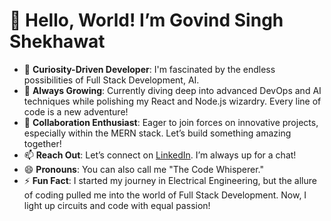# 👋 Hello, World! I’m Govind Singh Shekhawat

- 👀 **Curiosity-Driven Developer**: I'm fascinated by the endless possibilities of Full Stack Development, AI.
- 🌱 **Always Growing**: Currently diving deep into advanced DevOps and AI techniques while polishing my React and Node.js wizardry. Every line of code is a new adventure!
- 💞️ **Collaboration Enthusiast**: Eager to join forces on innovative projects, especially within the MERN stack. Let’s build something amazing together!
- 📫 **Reach Out**: Let’s connect on [LinkedIn](https://www.linkedin.com/in/singhshekhawat1651786/). I’m always up for a chat!
- 😄 **Pronouns**: You can also call me "The Code Whisperer."
- ⚡ **Fun Fact**: I started my journey in Electrical Engineering, but the allure of coding pulled me into the world of Full Stack Development. Now, I light up circuits and code with equal passion!

<!---
SINGHSHEKHAWAT1651786/SINGHSHEKHAWAT1651786 is a ✨ special ✨ repository because its `README.md` (this file) appears on your GitHub profile.
--->

